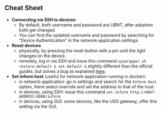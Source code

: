 ## Cheat Sheet
- **Connecting via SSH to devices**:
    - By default, both username and password are UBNT, after adoption both get changed.
    - You can find the updated username and password by searching for “Device Authentication” in the network-application settings.
- **Reset devices**
    - physically, by pressing the reset button with a pin until the light changes on the device.
    - remotely, log in via SSH and issue this command `syswrapper.sh restore-default & set-default &` slightly different than the official guides, but solves a bug as explained [here](https://community.ui.com/questions/Unable-to-SSH-to-AP-after-factory-reset-via-SSH/0832a6d0-c927-4800-af8e-d0469fade20b).
- **Set inform host** (useful for network-application running in docker):
    - in network-application: go in settings and search for the `Inform Host` option, there select override and set the address to that of the host.
    - in devices, using SSH: issue this command `set-inform http://HOST-ADDRESS:8080/inform`
    - in devices, using GUI: some devices, like the USG gateway, offer this setting via the GUI.